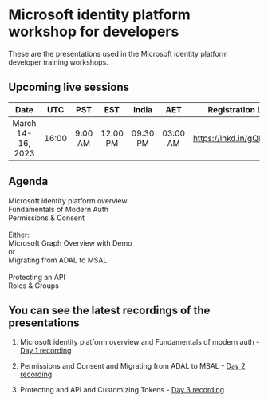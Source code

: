 # Microsoft identity platform workshop for developers

These are the presentations used in the Microsoft identity platform developer training workshops. 

## Upcoming live sessions  

**Date**|**UTC**|**PST**|**EST**|**India**|**AET**|**Registration Link**
:-----:|:-----:|:-----:|:-----:|:-----:|:-----:|:-----:
March 14-16, 2023|16:00|9:00 AM|12:00 PM|09:30 PM|03:00 AM|https://lnkd.in/gQEj5mGY

## Agenda

Microsoft identity platform overview<br>
Fundamentals of Modern Auth<br>
Permissions & Consent<br>
<br>
Either:<br> 
    Microsoft Graph Overview with Demo<br>
or<br>
    Migrating from ADAL to MSAL<br>
<br>
Protecting an API<br>
Roles & Groups<br>

## You can see the latest recordings of the presentations

1. Microsoft identity platform overview and Fundamentals of modern auth - [Day 1 recording](https://youtu.be/d7f2i1AZdzA)

2. Permissions and Consent and Migrating from ADAL to MSAL  - [Day 2 recording](https://youtu.be/CYyhs6Cmq0Q) 

3. Protecting and API and Customizing Tokens - [Day 3 recording](https://youtu.be/dvrZaazrSTA)

